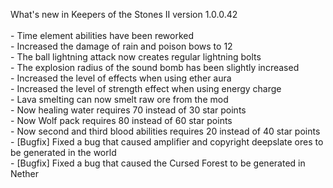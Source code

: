 What's new in Keepers of the Stones II version 1.0.0.42<br/>
<br />- Time element abilities have been reworked
<br />- Increased the damage of rain and poison bows to 12
<br />- The ball lightning attack now creates regular lightning bolts
<br />- The explosion radius of the sound bomb has been slightly increased
<br />- Increased the level of effects when using ether aura
<br />- Increased the level of strength effect when using energy charge
<br />- Lava smelting can now smelt raw ore from the mod
<br />- Now healing water requires 70 instead of 30 star points
<br />- Now Wolf pack requires 80 instead of 60 star points
<br />- Now second and third blood abilities requires 20 instead of 40 star points
<br />- [Bugfix] Fixed a bug that caused amplifier and copyright deepslate ores to be generated in the world
<br />- [Bugfix] Fixed a bug that caused the Cursed Forest to be generated in Nether